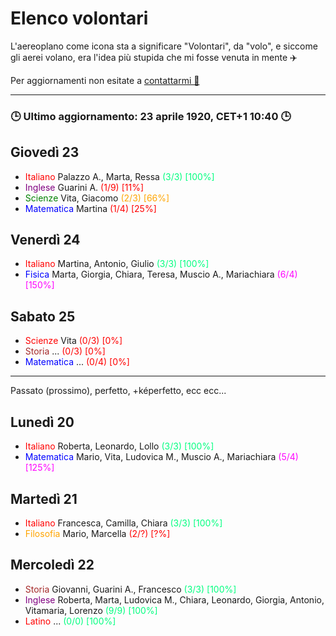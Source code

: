 # Elenco volontari

L'aereoplano come icona sta a significare "Volontari", da "volo", e siccome gli aerei volano, era l'idea più stupida che mi fosse venuta in mente ✈️

Per aggiornamenti non esitate a [contattarmi 🔗](https://wa.me/393926669204?text=Giacomo%20devi%20aggiustare%20questo%3A%0D%0A)

---
### 🕒 Ultimo aggiornamento: 23 aprile 1920, CET+1 10:40 🕒


## Giovedì 23

- <font color="red">Italiano</font> Palazzo A., Marta, Ressa <font color="springgreen">(3/3) [100%]</font>
- <font color="purple">Inglese</font> Guarini A. <font color="red">(1/9) [11%]</font>
- <font color="green">Scienze</font> Vita, Giacomo <font color="orange">(2/3) [66%]</font>
- <font color="blue">Matematica</font> Martina <font color="red">(1/4) [25%]</font>


## Venerdì 24

- <font color="red">Italiano</font> Martina, Antonio, Giulio <font color="springgreen">(3/3) [100%]</font>
- <font color="blue">Fisica</font> Marta, Giorgia, Chiara, Teresa, Muscio A., Mariachiara <font color="fuchsia">(6/4) [150%]</font>

## Sabato 25

- <font color="red">Scienze</font> Vita <font color="red">(0/3) [0%]</font>
- <font color="brown">Storia</font> ... <font color="red">(0/3) [0%]</font>
- <font color="blue">Matematica</font> ... <font color="red">(0/4) [0%]</font>

---
Passato (prossimo), perfetto, +képerfetto, ecc ecc...

## Lunedì 20

- <font color="red">Italiano</font> Roberta, Leonardo, Lollo <font color="springgreen">(3/3) [100%]</font>
- <font color="blue">Matematica</font> Mario, Vita, Ludovica M., Muscio A., Mariachiara <font color="fuchsia">(5/4) [125%]</font>

## Martedì 21

- <font color="red">Italiano</font> Francesca, Camilla, Chiara <font color="springgreen">(3/3) [100%]</font>
- <font color="orange">Filosofia</font> Mario, Marcella <font color="red">(2/?) [?%]</font>

## Mercoledì 22

- <font color="brown">Storia</font> Giovanni, Guarini A., Francesco <font color="springgreen">(3/3) [100%]</font>
- <font color="purple">Inglese</font> Roberta, Marta, Ludovica M., Chiara, Leonardo, Giorgia, Antonio, Vitamaria, Lorenzo <font color="springgreen">(9/9) [100%]</font>
- <font color="red">Latino </font> ... <font color="springgreen">(0/0) [100%]</font>
